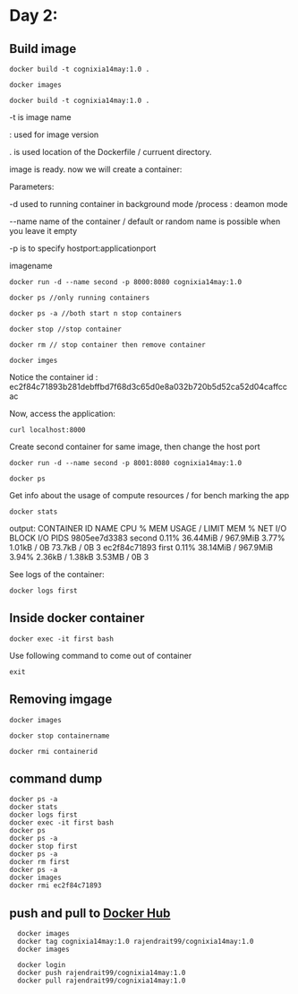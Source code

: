 # Day 2: 

## Build image 

````
docker build -t cognixia14may:1.0 . 

docker images

docker build -t cognixia14may:1.0 . 
````
-t is image name

: used for image version

. is used location of the Dockerfile / curruent directory.

image is ready. now we will create a container:

Parameters:

-d used to running container in background mode /process : deamon mode

--name name of the container / default or random name is possible when you leave it empty

-p is to specify hostport:applicationport

imagename

````
docker run -d --name second -p 8000:8080 cognixia14may:1.0

docker ps //only running containers

docker ps -a //both start n stop containers

docker stop //stop container

docker rm // stop container then remove container

docker imges
````

Notice the container id : ec2f84c71893b281debffbd7f68d3c65d0e8a032b720b5d52ca52d04caffccac

Now, access the application:

````
curl localhost:8000
````

Create second container for same image, then change the host port

````
docker run -d --name second -p 8001:8080 cognixia14may:1.0

docker ps
````
Get info about the usage of compute resources / for bench marking the app

````
docker stats
````
output:
CONTAINER ID   NAME      CPU %     MEM USAGE / LIMIT     MEM %     NET I/O           BLOCK I/O     PIDS
9805ee7d3383   second    0.11%     36.44MiB / 967.9MiB   3.77%     1.01kB / 0B       73.7kB / 0B   3
ec2f84c71893   first     0.11%     38.14MiB / 967.9MiB   3.94%     2.36kB / 1.38kB   3.53MB / 0B   3


See logs of the container:
````
docker logs first
````

## Inside docker container

````
docker exec -it first bash
````

Use following command to come out of container
````
exit
````

## Removing imgage

````
docker images

docker stop containername

docker rmi containerid

````
## command dump

````
docker ps -a
docker stats
docker logs first
docker exec -it first bash
docker ps
docker ps -a
docker stop first
docker ps -a
docker rm first
docker ps -a
docker images
docker rmi ec2f84c71893
````

## push and pull to [Docker Hub](https://hub.docker.com/)

````
  docker images
  docker tag cognixia14may:1.0 rajendrait99/cognixia14may:1.0
  docker images
  
  docker login
  docker push rajendrait99/cognixia14may:1.0
  docker pull rajendrait99/cognixia14may:1.0
````





